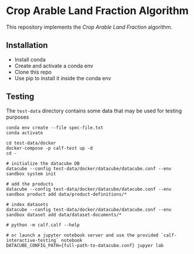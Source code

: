 # Crop Arable Land Fraction Algorithm

This repository implements the _Crop Arable Land Fraction_ algorithm.

## Installation

- Install conda
- Create and activate a conda env
- Clone this repo
- Use pip to install it inside the conda env


## Testing

The `test-data` directory contains some data that may be used for testing purposes

```
conda env create --file spec-file.txt
conda activate

cd test-data/docker
docker-compose -p calf-test up -d
cd -

# initialize the datacube DB
datacube --config test-data/docker/datacube/datacube.conf --env sandbox system init

# add the products
datacube --config test-data/docker/datacube/datacube.conf --env sandbox product add data/product-definitions/*

# index datasets
datacube --config test-data/docker/datacube/datacube.conf --env sandbox dataset add data/dataset-documents/*

# python -m calf.calf --help

# or launch a jupyter notebook server and use the provided `calf-interactive-testing` notebook
DATACUBE_CONFIG_PATH={full-path-to-datacube.conf} jupyer lab
```
